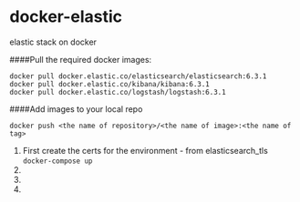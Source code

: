 # docker-elastic
elastic stack on docker

####Pull the required docker images:
```
docker pull docker.elastic.co/elasticsearch/elasticsearch:6.3.1
docker pull docker.elastic.co/kibana/kibana:6.3.1
docker pull docker.elastic.co/logstash/logstash:6.3.1
```

####Add images to your local repo
```
docker push <the name of repository>/<the name of image>:<the name of tag>
```

1) First create the certs for the environment - from elasticsearch_tls
`docker-compose up`
2) 
3)
4)

